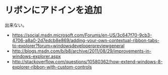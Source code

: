 ﻿# リボンにアドインを追加

出来ない。

- https://social.msdn.microsoft.com/Forums/en-US/3c647f70-9cb3-4706-a8a0-2d7edcb8e869/adding-your-own-contextual-ribbon-tabs-to-explorer?forum=windowsdeveloperpreviewgeneral
- http://blogs.msdn.com/b/b8/archive/2011/08/29/improvements-in-windows-explorer.aspx
- http://stackoverflow.com/questions/10580362/how-extend-windows-8-explorer-ribbon-with-custom-controls
